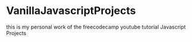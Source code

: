 # VanillaJavascriptProjects
this is my personal work of the freecodecamp youtube tutorial Javascript Projects
